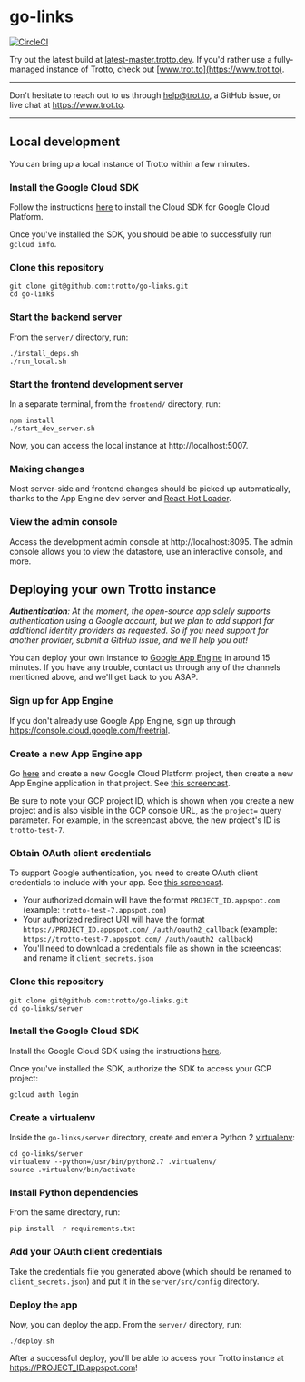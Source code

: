 # go-links

[![CircleCI](https://circleci.com/gh/trotto/go-links.svg?style=svg)](https://circleci.com/gh/trotto/go-links)

Try out the latest build at [latest-master.trotto.dev](https://latest-master.trotto.dev). If you'd rather use
a fully-managed instance of Trotto, check out [www.trot.to](https://www.trot.to).

----

Don't hesitate to reach out to us through help@trot.to, a GitHub issue, or live chat
at https://www.trot.to.

----

## Local development

You can bring up a local instance of Trotto within a few minutes.

### Install the Google Cloud SDK

Follow the instructions [here](https://cloud.google.com/sdk/docs/quickstarts) to install the Cloud SDK for Google
Cloud Platform.

Once you've installed the SDK, you should be able to successfully run `gcloud info`.

### Clone this repository

```
git clone git@github.com:trotto/go-links.git
cd go-links
```

### Start the backend server

From the `server/` directory, run:

```
./install_deps.sh
./run_local.sh
```

### Start the frontend development server

In a separate terminal, from the `frontend/` directory, run:

```
npm install
./start_dev_server.sh
```

Now, you can access the local instance at http://localhost:5007.

### Making changes

Most server-side and frontend changes should be picked up automatically, thanks to the App Engine dev server and
[React Hot Loader](https://github.com/gaearon/react-hot-loader).

### View the admin console

Access the development admin console at http://localhost:8095. The admin console allows you to view the datastore,
use an interactive console, and more.

## Deploying your own Trotto instance

_**Authentication**: At the moment, the open-source app solely supports authentication using a Google account,
but we plan to add support for additional identity providers as requested. So if you need support
for another provider, submit a GitHub issue, and we'll help you out!_

You can deploy your own instance to [Google App Engine](https://cloud.google.com/appengine/) in
around 15 minutes. If you have any trouble, contact us through any of the channels mentioned above,
and we'll get back to you ASAP.

### Sign up for App Engine

If you don't already use Google App Engine, sign up through https://console.cloud.google.com/freetrial.

### Create a new App Engine app

Go [here](https://console.cloud.google.com/projectcreate) and create a new Google Cloud
Platform project, then create a new App Engine application in that project.
See [this screencast](https://www.screencast.com/t/YMA4LswQuCB).

Be sure to note your GCP project ID, which is shown when you create a new project and is also visible
in the GCP console URL, as the `project=` query parameter. For example, in the screencast above,
the new project's ID is `trotto-test-7`.

### Obtain OAuth client credentials

To support Google authentication, you need to create OAuth client credentials to include with your
app. See [this screencast](https://www.screencast.com/t/f2hgCLlrEGi).

* Your authorized domain will have the format `PROJECT_ID.appspot.com` (example: `trotto-test-7.appspot.com`)
* Your authorized redirect URI will have the format `https://PROJECT_ID.appspot.com/_/auth/oauth2_callback`
(example: `https://trotto-test-7.appspot.com/_/auth/oauth2_callback`)
* You'll need to download a credentials file as shown in the screencast and rename it `client_secrets.json`

### Clone this repository

```
git clone git@github.com:trotto/go-links.git
cd go-links/server
```

### Install the Google Cloud SDK

Install the Google Cloud SDK using the instructions [here](https://cloud.google.com/sdk/docs/).

Once you've installed the SDK, authorize the SDK to access your GCP project:

```
gcloud auth login
```

### Create a virtualenv

Inside the `go-links/server` directory, create and enter a
Python 2 [virtualenv](https://virtualenv.pypa.io/en/latest/installation/):

```
cd go-links/server
virtualenv --python=/usr/bin/python2.7 .virtualenv/
source .virtualenv/bin/activate
```

### Install Python dependencies

From the same directory, run:

```
pip install -r requirements.txt
```

### Add your OAuth client credentials

Take the credentials file you generated above (which should be renamed to `client_secrets.json`) and
put it in the `server/src/config` directory.

### Deploy the app

Now, you can deploy the app. From the `server/` directory, run:

```
./deploy.sh
```

After a successful deploy, you'll be able to access your Trotto instance at https://PROJECT_ID.appspot.com!
